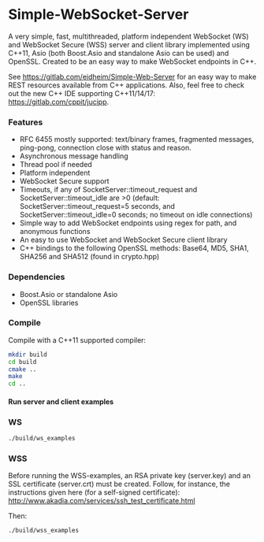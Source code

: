 Simple-WebSocket-Server
=================

A very simple, fast, multithreaded, platform independent WebSocket (WS) and WebSocket Secure (WSS) server and client library implemented using C++11, Asio (both Boost.Asio and standalone Asio can be used) and OpenSSL. Created to be an easy way to make WebSocket endpoints in C++.

See https://gitlab.com/eidheim/Simple-Web-Server for an easy way to make REST resources available from C++ applications. Also, feel free to check out the new C++ IDE supporting C++11/14/17: https://gitlab.com/cppit/jucipp. 

### Features

* RFC 6455 mostly supported: text/binary frames, fragmented messages, ping-pong, connection close with status and reason.
* Asynchronous message handling
* Thread pool if needed
* Platform independent
* WebSocket Secure support
* Timeouts, if any of SocketServer::timeout_request and SocketServer::timeout_idle are >0 (default: SocketServer::timeout_request=5 seconds, and SocketServer::timeout_idle=0 seconds; no timeout on idle connections)
* Simple way to add WebSocket endpoints using regex for path, and anonymous functions
* An easy to use WebSocket and WebSocket Secure client library
* C++ bindings to the following OpenSSL methods: Base64, MD5, SHA1, SHA256 and SHA512 (found in crypto.hpp)

### Dependencies

* Boost.Asio or standalone Asio
* OpenSSL libraries

### Compile

Compile with a C++11 supported compiler:

```sh
mkdir build
cd build
cmake ..
make
cd ..
```

#### Run server and client examples

### WS

```sh
./build/ws_examples
```

### WSS

Before running the WSS-examples, an RSA private key (server.key) and an SSL certificate (server.crt) must be created. Follow, for instance, the instructions given here (for a self-signed certificate): http://www.akadia.com/services/ssh_test_certificate.html

Then:
```
./build/wss_examples
```
